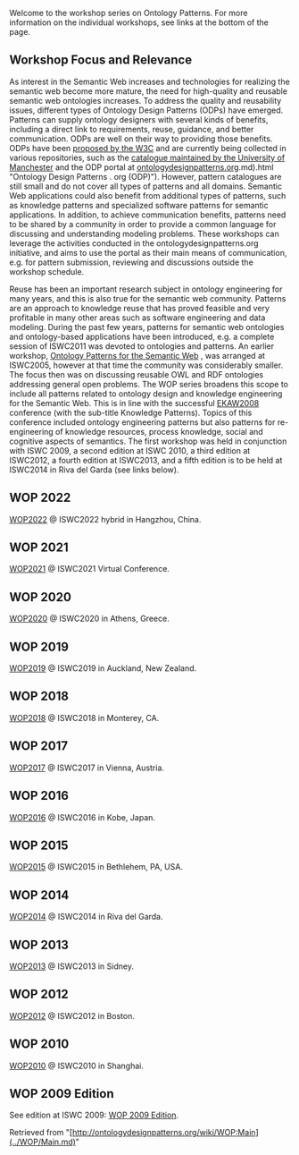 Welcome to the workshop series on Ontology Patterns. For more information on the individual workshops, see links at the bottom of the page.



  




##   Workshop Focus and Relevance


As interest in the Semantic Web increases and technologies for realizing the semantic web become more mature, the need for high-quality and reusable semantic web ontologies increases. To address the quality and reusability issues, different types of Ontology Design Patterns (ODPs) have emerged. Patterns can supply ontology designers with several kinds of benefits, including a direct link to requirements, reuse, guidance, and better communication. ODPs are well on their way to providing those benefits. ODPs have been [proposed by the W3C](http://www.w3.org/2001/sw/BestPractices/OEP/ "http://www.w3.org/2001/sw/BestPractices/OEP/") and are currently being collected in various repositories, such as the [catalogue maintained by the University of Manchester](http://www.gong.manchester.ac.uk/odp/html/index.html "http://www.gong.manchester.ac.uk/odp/html/index.html") and the ODP portal at [ontologydesignpatterns.org](../Ontology_Design_Patterns_._org_(ODP).md).md).html "Ontology Design Patterns . org (ODP)"). However, pattern catalogues are still small and do not cover all types of patterns and all domains. Semantic Web applications could also benefit from additional types of patterns, such as knowledge patterns and specialized software patterns for semantic applications. In addition, to achieve communication benefits, patterns need to be shared by a community in order to provide a common language for discussing and understanding modeling problems. These workshops can leverage the activities conducted in the ontologydesignpatterns.org initiative, and aims to use the portal as their main means of communication, e.g. for pattern submission, reviewing and discussions outside the workshop schedule.


Reuse has been an important research subject in ontology engineering for many years, and this is also true for the semantic web community. Patterns are an approach to knowledge reuse that has proved feasible and very profitable in many other areas such as software engineering and data modeling. During the past few years, patterns for semantic web ontologies and ontology-based applications have been introduced, e.g. a complete session of ISWC2011 was devoted to ontologies and patterns. An earlier workshop, [Ontology Patterns for the Semantic Web](http://www.research.ibm.com/people/w/welty/OPSW-05/ "http://www.research.ibm.com/people/w/welty/OPSW-05/") , was arranged at ISWC2005, however at that time the community was considerably smaller. The focus then was on discussing reusable OWL and RDF ontologies addressing general open problems. The WOP series broadens this scope to include all patterns related to ontology design and knowledge engineering for the Semantic Web. This is in line with the successful [EKAW2008](http://ekaw2008.inrialpes.fr/ "http://ekaw2008.inrialpes.fr/") conference (with the sub-title Knowledge Patterns). Topics of this conference included ontology engineering patterns but also patterns for re-engineering of knowledge resources, process knowledge, social and cognitive aspects of semantics. The first workshop was held in conjunction with ISWC 2009, a second edition at ISWC 2010, a third edition at ISWC2012, a fourth edition at ISWC2013, and a fifth edition is to be held at ISWC2014 in Riva del Garda (see links below).



##  WOP 2022


 [WOP2022](../WOP/2022.1.md "WOP:2022") @ ISWC2022 hybrid in Hangzhou, China.



##  WOP 2021


 [WOP2021](../WOP/2021.1.md "WOP:2021") @ ISWC2021 Virtual Conference.



##  WOP 2020


 [WOP2020](../WOP/2020.1.md "WOP:2020") @ ISWC2020 in Athens, Greece.



##  WOP 2019


 [WOP2019](../WOP/2019.1.md "WOP:2019") @ ISWC2019 in Auckland, New Zealand.



##  WOP 2018


 [WOP2018](../WOP/2018.1.md "WOP:2018") @ ISWC2018 in Monterey, CA.



##  WOP 2017


 [WOP2017](../WOP/2017.1.md "WOP:2017") @ ISWC2017 in Vienna, Austria.



##  WOP 2016


 [WOP2016](../WOP/2016.1.md "WOP:2016") @ ISWC2016 in Kobe, Japan.



##  WOP 2015


 [WOP2015](../WOP/2015.md "WOP:2015") @ ISWC2015 in Bethlehem, PA, USA.



##  WOP 2014


 [WOP2014](../WOP/2014.md "WOP:2014") @ ISWC2014 in Riva del Garda.



##  WOP 2013


 [WOP2013](../WOP/2013.md "WOP:2013") @ ISWC2013 in Sidney.



##  WOP 2012


 [WOP2012](../WOP/2012.md "WOP:2012") @ ISWC2012 in Boston.



##  WOP 2010


 [WOP2010](../WOP/2010.md "WOP:2010") @ ISWC2010 in Shanghai.



##  WOP 2009 Edition


See edition at ISWC 2009: [WOP 2009 Edition](../WOP/2009.md "WOP:2009").





Retrieved from "[http://ontologydesignpatterns.org/wiki/WOP:Main](../WOP/Main.md)"